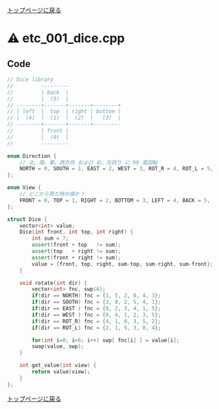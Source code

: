 <!-- mathjax config similar to math.stackexchange -->
<script type="text/x-mathjax-config">
MathJax.Hub.Config({
  jax: ["input/TeX", "output/HTML-CSS"],
  tex2jax: {
    inlineMath: [ ['$', '$'] ],
    displayMath: [ ['$$', '$$']],
    processEscapes: true,
    skipTags: ['script', 'noscript', 'style', 'textarea', 'pre', 'code']
  },
  messageStyle: "none",
  "HTML-CSS": { preferredFont: "TeX", availableFonts: ["STIX","TeX"] }
});
</script>
<script src="http://cdn.mathjax.org/mathjax/latest/MathJax.js?config=TeX-AMS_HTML" type="text/javascript"></script>

<script type="text/javascript" src="https://cdnjs.cloudflare.com/ajax/libs/jquery/3.4.1/jquery.min.js"></script>
<link rel="stylesheet" href="../css/copy-button.css" />
<script type="text/javascript" src="../js/balloons.js"></script>
<script type="text/javascript" src="../js/copy-button.js"></script>



[トップページに戻る](../index.html)

# :warning: etc\_001\_dice.cpp

## Code

```cpp
// Dice library
//         ---------
//         | back  |
//         |  (5)  |
// --------+-------+-------+--------+
// | left  |  top  | right | bottom |
// |  (4)  |  (1)  |  (2)  |   (3)  |
// --------+-------+-------+---------
//         | front |
//         |  (0)  |
//         ---------

enum Direction {
    // 北、南、東、西方向 および 右、左回り に 90 度回転
    NORTH = 0, SOUTH = 1, EAST = 2, WEST = 3, ROT_R = 4, ROT_L = 5,
};

enum View {
    // どこから見た時の値か？
    FRONT = 0, TOP = 1, RIGHT = 2, BOTTOM = 3, LEFT = 4, BACK = 5,
};

struct Dice {
    vector<int> value;
    Dice(int front, int top, int right) {
        int sum = 7;
        assert(front + top   != sum);
        assert(top   + right != sum);
        assert(front + right != sum);
        value = {front, top, right, sum-top, sum-right, sum-front};
    }

    void rotate(int dir) {
        vector<int> fnc, swp(6);
        if(dir == NORTH) fnc = {1, 5, 2, 0, 4, 3};
        if(dir == SOUTH) fnc = {3, 0, 2, 5, 4, 1};
        if(dir == EAST ) fnc = {0, 2, 3, 4, 1, 5};
        if(dir == WEST ) fnc = {0, 4, 1, 2, 3, 5};
        if(dir == ROT_R) fnc = {4, 1, 0, 3, 5, 2};
        if(dir == ROT_L) fnc = {2, 1, 5, 3, 0, 4};

        for(int i=0; i<6; i++) swp[ fnc[i] ] = value[i];
        swap(value, swp);
    }

    int get_value(int view) {
        return value[view];
    }
};

```

[トップページに戻る](../index.html)
